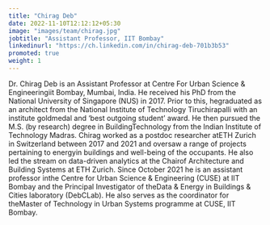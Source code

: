 ```yaml
---
title: "Chirag Deb"
date: 2022-11-10T12:12:12+05:30
image: "images/team/chirag.jpg"
jobtitle: "Assistant Professor, IIT Bombay"
linkedinurl: "https://ch.linkedin.com/in/chirag-deb-701b3b53"
promoted: true
weight: 1
---
```


Dr. Chirag Deb is an Assistant Professor at Centre For Urban Science & Engineeringiit Bombay, Mumbai, India. He received his PhD from the National University of Singapore (NUS) in 2017. Prior to this, hegraduated as an architect from the National Institute of Technology Tiruchirapalli with an institute goldmedal and ‘best outgoing student’ award. He then pursued the M.S. (by research) degree in BuildingTechnology from the Indian Institute of Technology Madras. Chirag worked as a postdoc researcher atETH Zurich in Switzerland between 2017 and 2021 and oversaw a range of projects pertaining to energyin buildings and well-being of the occupants. He also led the stream on data-driven analytics at the Chairof Architecture and Building Systems at ETH Zurich. Since October 2021 he is an assistant professor inthe Centre for Urban Science & Engineering (CUSE) at IIT Bombay and the Principal Investigator of theData & Energy in Buildings & Cities laboratory (DebCLab). He also serves as the coordinator for theMaster of Technology in Urban Systems programme at CUSE, IIT Bombay.
